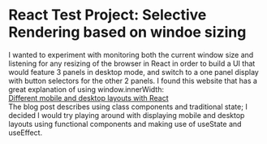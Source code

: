 # React Test Project: Selective Rendering based on windoe sizing

I wanted to experiment with monitoring both the current window size and listening for any resizing of the browser in React in order to build a UI that would feature 3 panels in desktop mode, and switch to a one panel display with button selectors for the other 2 panels. I found this website that has a great explanation of using window.innerWidth:<br>[Different mobile and desktop layouts with React](https://goshakkk.name/different-mobile-desktop-tablet-layouts-react/)<br>
The blog post describes using class components and traditional state; I decided I would try playing around with displaying mobile and desktop layouts using functional components and making use of useState and useEffect.